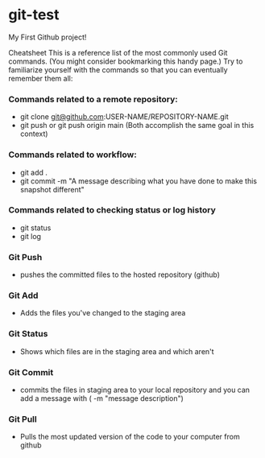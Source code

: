 # git-test
My First Github project!

Cheatsheet
This is a reference list of the most commonly used Git commands. (You might consider bookmarking this handy page.) Try to familiarize yourself with the commands so that you can eventually remember them all:

### Commands related to a remote repository:
- git clone git@github.com:USER-NAME/REPOSITORY-NAME.git
- git push or git push origin main (Both accomplish the same goal in this context)
### Commands related to workflow:
- git add .
- git commit -m "A message describing what you have done to make this snapshot different"
### Commands related to checking status or log history
- git status
- git log

### Git Push
- pushes the committed files to the hosted repository (github)
### Git Add
- Adds the files you've changed to the staging area
### Git Status
- Shows which files are in the staging area and which aren't
### Git Commit
- commits the files in staging area to your local repository and you can add a message with ( -m "message description")
### Git Pull
- Pulls the most updated version of the code to your computer from github